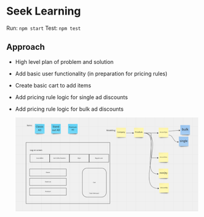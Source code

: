 # Seek Learning

Run: `npm start`
Test: `npm test`

## Approach

- High level plan of problem and solution
- Add basic user functionality (in preparation for pricing rules)
- Create basic cart to add items
- Add pricing rule logic for single ad discounts
- Add pricing rule logic for bulk ad discounts

  <img src="./public/SL-plan.png">
